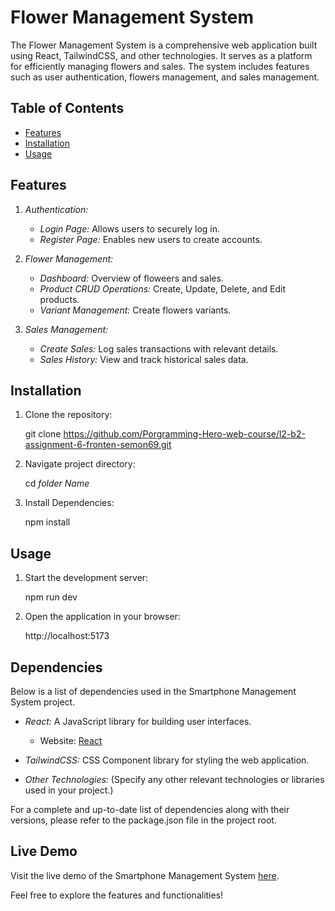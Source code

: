 # Flower Management System

The Flower Management System is a comprehensive web application built using React, TailwindCSS, and other technologies. It serves as a platform for efficiently managing flowers and sales. The system includes features such as user authentication, flowers management, and sales management.

## Table of Contents

- [Features](#features)
- [Installation](#installation)
- [Usage](#usage)

## Features

1. _Authentication:_

   - _Login Page:_ Allows users to securely log in.
   - _Register Page:_ Enables new users to create accounts.

2. _Flower Management:_

   - _Dashboard:_ Overview of floweers and sales.
   - _Product CRUD Operations:_ Create, Update, Delete, and Edit products.
   - _Variant Management:_ Create flowers variants.

3. _Sales Management:_
   - _Create Sales:_ Log sales transactions with relevant details.
   - _Sales History:_ View and track historical sales data.

## Installation

1. Clone the repository:

   git clone https://github.com/Porgramming-Hero-web-course/l2-b2-assignment-6-fronten-semon69.git

2. Navigate project directory:

   cd _folder Name_

3. Install Dependencies:

   npm install

## Usage

1. Start the development server:

   npm run dev

1. Open the application in your browser:

   http://localhost:5173

## Dependencies

Below is a list of dependencies used in the Smartphone Management System project.

- _React:_ A JavaScript library for building user interfaces.

  - Website: [React](https://reactjs.org/)

- _TailwindCSS:_ CSS Component library for styling the web application.

- _Other Technologies:_ (Specify any other relevant technologies or libraries used in your project.)

For a complete and up-to-date list of dependencies along with their versions, please refer to the package.json file in the project root.

## Live Demo

Visit the live demo of the Smartphone Management System [here](https://flower-management-client-kappa.vercel.app).

Feel free to explore the features and functionalities!
